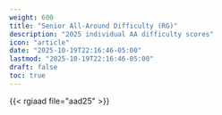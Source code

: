 ```yaml
---
weight: 600
title: "Senior All-Around Difficulty (RG)"
description: "2025 individual AA difficulty scores"
icon: "article"
date: "2025-10-19T22:16:46-05:00"
lastmod: "2025-10-19T22:16:46-05:00"
draft: false
toc: true
---
```


{{< rgiaad file="aad25" >}}